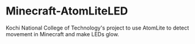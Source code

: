 # Minecraft-AtomLiteLED
Kochi National College of Technology's project to use AtomLite to detect movement in Minecraft and make LEDs glow.
